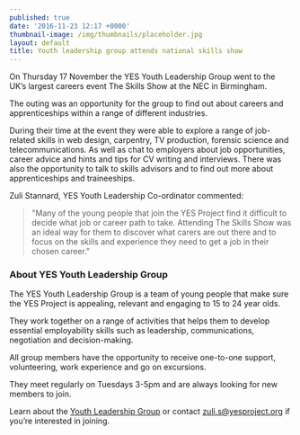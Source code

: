 ```yaml
---
published: true
date: '2016-11-23 12:17 +0000'
thumbnail-image: /img/thumbnails/placeholder.jpg
layout: default
title: Youth leadership group attends national skills show
---
```

On Thursday 17 November the YES Youth Leadership Group went to the UK’s largest careers event The Skills Show at the NEC in Birmingham.

The outing was an opportunity for the group to find out about careers and apprenticeships within a range of different industries.

During their time at the event they were able to explore a range of job-related skills in web design, carpentry, TV production, forensic science and telecommunications. As well as chat to employers about job opportunities, career advice and hints and tips for CV writing and interviews. There was also the opportunity to talk to skills advisors and to find out more about apprenticeships and traineeships.

Zuli Stannard, YES Youth Leadership Co-ordinator commented:

> "Many of the young people that join the YES Project find it difficult to decide what job or career path to take.  Attending The Skills Show was an ideal way for them to discover what carers are out there and to focus on the skills and experience they need to get a job in their chosen career."

### About YES Youth Leadership Group

The YES Youth Leadership Group is a team of young people that make sure the YES Project is appealing, relevant and engaging to 15 to 24 year olds. 

They work together on a range of activities that helps them to develop essential employability skills such as leadership, communications, negotiation and decision-making.  

All group members have the opportunity to receive one-to-one support, volunteering, work experience and go on excursions.

They meet regularly on Tuesdays 3-5pm and are always looking for new members to join. 

Learn about the [Youth Leadership Group](http://www.yesproject.org/what-you-can-do/lead-and-inspire-people-like-you/) or contact [zuli.s@yesproject.org](mailto:zuli.s@yesproject.org) if you’re interested in joining.

